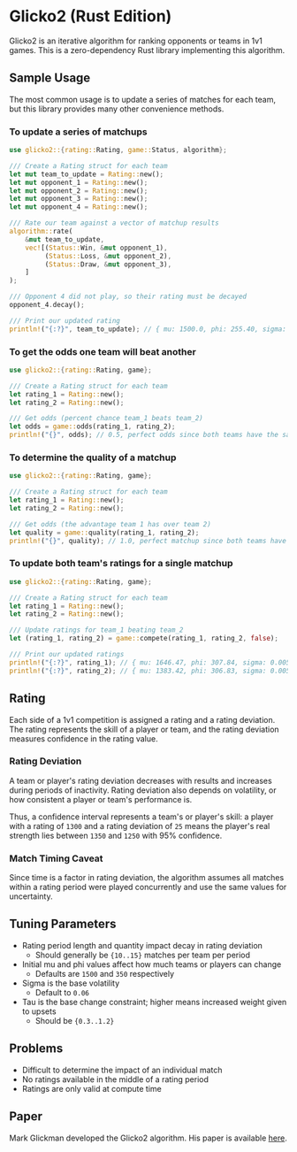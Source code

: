 # Glicko2 (Rust Edition)

Glicko2 is an iterative algorithm for ranking opponents or teams in 1v1 games. This is a zero-dependency Rust library implementing this algorithm.

## Sample Usage

The most common usage is to update a series of matches for each team, but this library provides many other convenience methods.

### To update a series of matchups

```rust
use glicko2::{rating::Rating, game::Status, algorithm};

/// Create a Rating struct for each team
let mut team_to_update = Rating::new();
let mut opponent_1 = Rating::new();
let mut opponent_2 = Rating::new();
let mut opponent_3 = Rating::new();
let mut opponent_4 = Rating::new();

/// Rate our team against a vector of matchup results
algorithm::rate(
    &mut team_to_update,
    vec![(Status::Win, &mut opponent_1),
         (Status::Loss, &mut opponent_2),
         (Status::Draw, &mut opponent_3),
    ]
);

/// Opponent 4 did not play, so their rating must be decayed
opponent_4.decay();

/// Print our updated rating
println!("{:?}", team_to_update); // { mu: 1500.0, phi: 255.40, sigma: 0.0059, is_scaled: false }
```

### To get the odds one team will beat another

```rust
use glicko2::{rating::Rating, game};

/// Create a Rating struct for each team
let rating_1 = Rating::new();
let rating_2 = Rating::new();

/// Get odds (percent chance team_1 beats team_2)
let odds = game::odds(rating_1, rating_2);
println!("{}", odds); // 0.5, perfect odds since both teams have the same rating
```

### To determine the quality of a matchup

```rust
use glicko2::{rating::Rating, game};

/// Create a Rating struct for each team
let rating_1 = Rating::new();
let rating_2 = Rating::new();

/// Get odds (the advantage team 1 has over team 2)
let quality = game::quality(rating_1, rating_2);
println!("{}", quality); // 1.0, perfect matchup since both teams have the same rating
```

### To update both team's ratings for a single matchup

```rust
use glicko2::{rating::Rating, game};

/// Create a Rating struct for each team
let rating_1 = Rating::new();
let rating_2 = Rating::new();

/// Update ratings for team_1 beating team_2
let (rating_1, rating_2) = game::compete(rating_1, rating_2, false);

/// Print our updated ratings
println!("{:?}", rating_1); // { mu: 1646.47, phi: 307.84, sigma: 0.0059, is_scaled: false }
println!("{:?}", rating_2); // { mu: 1383.42, phi: 306.83, sigma: 0.0059, is_scaled: false }
```

## Rating

Each side of a 1v1 competition is assigned a rating and a rating deviation. The rating represents the skill of a player or team, and the rating deviation measures confidence in the rating value.

### Rating Deviation

A team or player's rating deviation decreases with results and increases during periods of inactivity. Rating deviation also depends on volatility, or how consistent a player or team's performance is.

Thus, a confidence interval represents a team's or player's skill: a player with a rating of `1300` and a rating deviation of `25` means the player's real strength lies between `1350` and `1250` with 95% confidence.

### Match Timing Caveat

Since time is a factor in rating deviation, the algorithm assumes all matches within a rating period were played concurrently and use the same values for uncertainty.

## Tuning Parameters

- Rating period length and quantity impact decay in rating deviation
  - Should generally be `{10..15}` matches per team per period
- Initial mu and phi values affect how much teams or players can change
  - Defaults are `1500` and `350` respectively
- Sigma is the base volatility
  - Default to `0.06`
- Tau is the base change constraint; higher means increased weight given to upsets
  - Should be `{0.3..1.2}`

## Problems

- Difficult to determine the impact of an individual match
- No ratings available in the middle of a rating period
- Ratings are only valid at compute time

## Paper

Mark Glickman developed the Glicko2 algorithm. His paper is available [here](http://www.glicko.net/glicko/glicko2.pdf).
